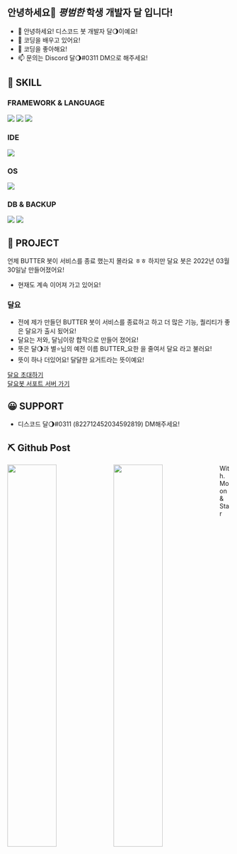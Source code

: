 ## 안녕하세요👋 *평범한* 학생 개발자 달 입니다!

- 👋 안녕하세요! 디스코드 봇 개발자 달🌖이예요!
- 👀 코딩을 배우고 있어요!
- 💞️ 코딩을 좋아해요!
- 📫 문의는 Discord 달🌖#0311 DM으로 해주세요!

## 🔧 SKILL

### FRAMEWORK & LANGUAGE

<img src="https://img.shields.io/badge/Node.js-339933?style=for-the-badge&amp;logo=nodedotjs&amp;logoColor=white">
<img src="https://img.shields.io/badge/Python-14354C?style=for-the-badge&logo=python&logoColor=white">
<img src="https://img.shields.io/badge/HTML-239120?style=for-the-badge&logo=html5&logoColor=white">

### IDE

<img src="https://img.shields.io/badge/Visual_Studio_Code-0078D4?style=for-the-badge&logo=visual%20studio%20code&logoColor=white">

### OS

<img src="https://img.shields.io/badge/Windows-0078D6?style=for-the-badge&logo=windows&logoColor=white">

### DB & BACKUP

<img src="https://img.shields.io/badge/MongoDB-%234ea94b.svg?style=for-the-badge&logo=mongodb&logoColor=white">
<img src="https://img.shields.io/badge/github-%23121011.svg?style=for-the-badge&logo=github&logoColor=white">

## 📮 PROJECT

언제 BUTTER 봇이 서비스를 종료 했는지 몰라요 ㅎㅎ
하지만 달요 봇은 2022년 03월 30일날 만들어졌어요!
   - 현재도 계속 이어져 가고 있어요!

### 달요
- 전에 제가 만들던 BUTTER 봇이 서비스를 종료하고 하고 더 많은 기능, 퀄리티가 좋은 달요가 출시 됬어요!
- 달요는 저와, 달님이랑 합작으로 만들어 졌어요!
- 뜻은 달🌖과 별⭐님의 예전 이름 BUTTER_요한 을 줄여서 달요 라고 불러요!
- 뜻이 하나 더있어요! 달달한 요거트라는 뜻이예요!

[달요 초대하기](http://www.moonyo-invite.kro.kr/)  
[달요봇 서포트 서버 가기](http://www.moonyo-support.kro.kr/)

## 😀 SUPPORT

- 디스코드 달🌖#0311 (822712452034592819) DM해주세요!




## ⛏️ Github Post

<img align="left" width="47%" src="https://github-readme-stats.vercel.app/api?username=starcode&show_icons=true&theme=dracula&include_all_commits=true&count_private=true"/>
<img align="left" width="47%" src="https://github-readme-stats.vercel.app/api/top-langs/?username=starcode&compact&langs_count=7&theme=dracula"/>

With. Moon & Star
